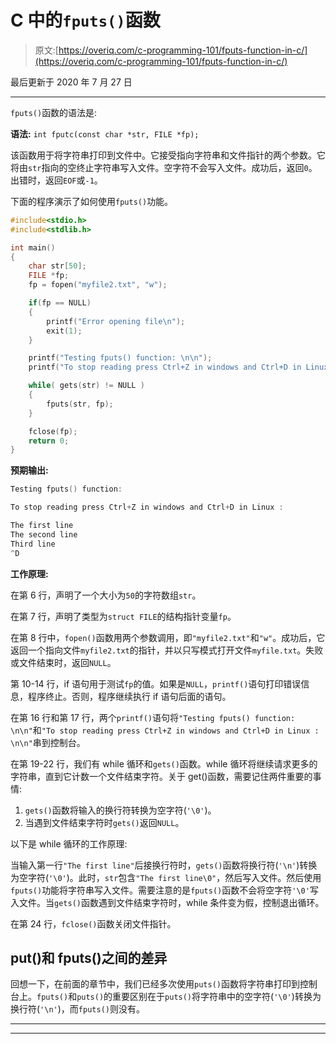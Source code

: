 # C 中的`fputs()`函数

> 原文:[https://overiq.com/c-programming-101/fputs-function-in-c/](https://overiq.com/c-programming-101/fputs-function-in-c/)

最后更新于 2020 年 7 月 27 日

* * *

`fputs()`函数的语法是:

**语法:** `int fputc(const char *str, FILE *fp);`

该函数用于将字符串打印到文件中。它接受指向字符串和文件指针的两个参数。它将由`str`指向的空终止字符串写入文件。空字符不会写入文件。成功后，返回`0`。出错时，返回`EOF`或`-1`。

下面的程序演示了如何使用`fputs()`功能。

```c
#include<stdio.h>
#include<stdlib.h>

int main()
{
    char str[50];
    FILE *fp;
    fp = fopen("myfile2.txt", "w");

    if(fp == NULL)
    {
        printf("Error opening file\n");
        exit(1);
    }

    printf("Testing fputs() function: \n\n");
    printf("To stop reading press Ctrl+Z in windows and Ctrl+D in Linux :");

    while( gets(str) != NULL )
    {
        fputs(str, fp);
    }

    fclose(fp);
    return 0;
}

```

**预期输出:**

```c
Testing fputs() function:

To stop reading press Ctrl+Z in windows and Ctrl+D in Linux :

The first line
The second line
Third line
^D

```

**工作原理:**

在第 6 行，声明了一个大小为`50`的字符数组`str`。

在第 7 行，声明了类型为`struct FILE`的结构指针变量`fp`。

在第 8 行中，`fopen()`函数用两个参数调用，即`"myfile2.txt"`和`"w"`。成功后，它返回一个指向文件`myfile2.txt`的指针，并以只写模式打开文件`myfile.txt`。失败或文件结束时，返回`NULL`。

第 10-14 行，if 语句用于测试`fp`的值。如果是`NULL`，`printf()`语句打印错误信息，程序终止。否则，程序继续执行 if 语句后面的语句。

在第 16 行和第 17 行，两个`printf()`语句将`"Testing fputs() function: \n\n"`和`"To stop reading press Ctrl+Z in windows and Ctrl+D in Linux : \n\n"`串到控制台。

在第 19-22 行，我们有 while 循环和`gets()`函数。while 循环将继续请求更多的字符串，直到它计数一个文件结束字符。关于 get()函数，需要记住两件重要的事情:

1.  `gets()`函数将输入的换行符转换为空字符(`'\0'`)。
2.  当遇到文件结束字符时`gets()`返回`NULL`。

以下是 while 循环的工作原理:

当输入第一行`"The first line"`后接换行符时，`gets()`函数将换行符(`'\n'`)转换为空字符(`'\0'`)。此时，`str`包含`"The first line\0"`，然后写入文件。然后使用`fputs()`功能将字符串写入文件。需要注意的是`fputs()`函数不会将空字符`'\0'`写入文件。当`gets()`函数遇到文件结束字符时，while 条件变为假，控制退出循环。

在第 24 行，`fclose()`函数关闭文件指针。

## put()和 fputs()之间的差异

回想一下，在前面的章节中，我们已经多次使用`puts()`函数将字符串打印到控制台上。`fputs()`和`puts()`的重要区别在于`puts()`将字符串中的空字符(`'\0'`)转换为换行符(`'\n'`)，而`fputs()`则没有。

* * *

* * *